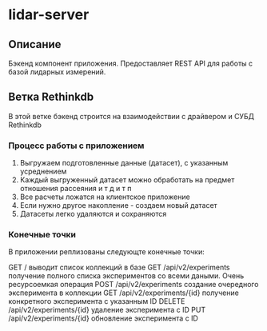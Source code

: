 # lidar-server

## Описание
Бэкенд компонент приложения. Предоставляет REST API для работы с базой 
лидарных измерений.


## Ветка Rethinkdb

В этой ветке бэкенд строится на взаимодействии с драйвером и СУБД Rethinkdb

### Процесс работы с приложением

1. Выгружаем подготовленные данные (датасет), с указанным усреднением
2. Каждый выгруженный датасет можно обработать на предмет отношения рассеяния и т д и т п
3. Все расчеты ложатся на клиентское приложение
4. Если нужно другое накопление - создаем новый датасет
5. Датасеты легко удаляются и сохраняются


### Конечные точки

В приложении реплизованы следующте конечные точки:

GET /                               выводит список коллекций в базе
GET /api/v2/experiments             получение полного списка экспериментов со всеми даными. Очень ресурсоемкая операция
POST /api/v2/experiments            создание очередного эксперимента в коллекции
GET /api/v2/experiments/{id}        получение конкретного эксперимента с указанным ID
DELETE /api/v2/experiments/{id}     удаление эксперимента с ID
PUT /api/v2/experiments/{id}        обновление эксперимента с ID